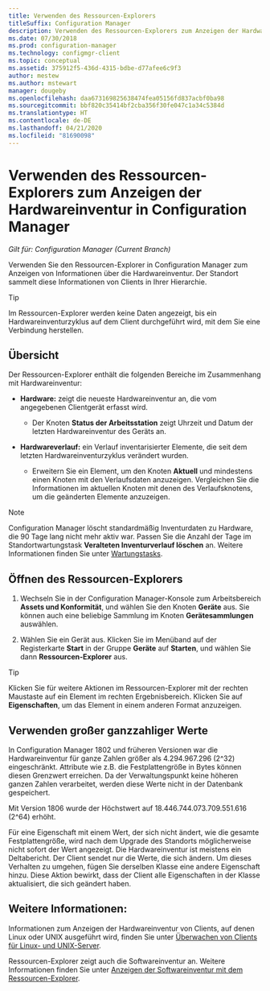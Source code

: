 ```yaml
---
title: Verwenden des Ressourcen-Explorers
titleSuffix: Configuration Manager
description: Verwenden des Ressourcen-Explorers zum Anzeigen der Hardwareinventur in Configuration Manager.
ms.date: 07/30/2018
ms.prod: configuration-manager
ms.technology: configmgr-client
ms.topic: conceptual
ms.assetid: 375912f5-436d-4315-bdbe-d77afee6c9f3
author: mestew
ms.author: mstewart
manager: dougeby
ms.openlocfilehash: daa673169825638474fea05156fd837acbf0ba98
ms.sourcegitcommit: bbf820c35414bf2cba356f30fe047c1a34c5384d
ms.translationtype: HT
ms.contentlocale: de-DE
ms.lasthandoff: 04/21/2020
ms.locfileid: "81690098"
---
```

# <a name="how-to-use-resource-explorer-to-view-hardware-inventory-in-configuration-manager"></a>Verwenden des Ressourcen-Explorers zum Anzeigen der Hardwareinventur in Configuration Manager

*Gilt für: Configuration Manager (Current Branch)*

Verwenden Sie den Ressourcen-Explorer in Configuration Manager zum Anzeigen von Informationen über die Hardwareinventur. Der Standort sammelt diese Informationen von Clients in Ihrer Hierarchie.  

> [!Tip]  
>  Im Ressourcen-Explorer werden keine Daten angezeigt, bis ein Hardwareinventurzyklus auf dem Client durchgeführt wird, mit dem Sie eine Verbindung herstellen.  



## <a name="overview"></a>Übersicht

Der Ressourcen-Explorer enthält die folgenden Bereiche im Zusammenhang mit Hardwareinventur:  

- **Hardware:** zeigt die neueste Hardwareinventur an, die vom angegebenen Clientgerät erfasst wird.  

    - Der Knoten **Status der Arbeitsstation** zeigt Uhrzeit und Datum der letzten Hardwareinventur des Geräts an.  

- **Hardwareverlauf:** ein Verlauf inventarisierter Elemente, die seit dem letzten Hardwareinventurzyklus verändert wurden.  

    - Erweitern Sie ein Element, um den Knoten **Aktuell** und mindestens einen Knoten mit den Verlaufsdaten anzuzeigen. Vergleichen Sie die Informationen im aktuellen Knoten mit denen des Verlaufsknotens, um die geänderten Elemente anzuzeigen.  

> [!NOTE]  
> Configuration Manager löscht standardmäßig Inventurdaten zu Hardware, die 90 Tage lang nicht mehr aktiv war. Passen Sie die Anzahl der Tage im Standortwartungstask **Veralteten Inventurverlauf löschen** an. Weitere Informationen finden Sie unter [Wartungstasks](../../../servers/manage/maintenance-tasks.md).  



## <a name="how-to-open-resource-explorer"></a><a name="bkmk_open"></a> Öffnen des Ressourcen-Explorers   

1.  Wechseln Sie in der Configuration Manager-Konsole zum Arbeitsbereich **Assets und Konformität**, und wählen Sie den Knoten **Geräte** aus. Sie können auch eine beliebige Sammlung im Knoten **Gerätesammlungen** auswählen.  

2.  Wählen Sie ein Gerät aus. Klicken Sie im Menüband auf der Registerkarte **Start** in der Gruppe **Geräte** auf **Starten**, und wählen Sie dann **Ressourcen-Explorer** aus.   

> [!Tip]  
> Klicken Sie für weitere Aktionen im Ressourcen-Explorer mit der rechten Maustaste auf ein Element im rechten Ergebnisbereich. Klicken Sie auf **Eigenschaften**, um das Element in einem anderen Format anzuzeigen.  



## <a name="use-of-large-integer-values"></a><a name="bkmk_bigint"></a> Verwenden großer ganzzahliger Werte
<!--1357880-->
In Configuration Manager 1802 und früheren Versionen war die Hardwareinventur für ganze Zahlen größer als 4.294.967.296 (2^32) eingeschränkt. Attribute wie z.B. die Festplattengröße in Bytes können diesen Grenzwert erreichen. Da der Verwaltungspunkt keine höheren ganzen Zahlen verarbeitet, werden diese Werte nicht in der Datenbank gespeichert. 

Mit Version 1806 wurde der Höchstwert auf 18.446.744.073.709.551.616 (2^64) erhöht. 

Für eine Eigenschaft mit einem Wert, der sich nicht ändert, wie die gesamte Festplattengröße, wird nach dem Upgrade des Standorts möglicherweise nicht sofort der Wert angezeigt. Die Hardwareinventur ist meistens ein Deltabericht. Der Client sendet nur die Werte, die sich ändern. Um dieses Verhalten zu umgehen, fügen Sie derselben Klasse eine andere Eigenschaft hinzu. Diese Aktion bewirkt, dass der Client alle Eigenschaften in der Klasse aktualisiert, die sich geändert haben. 



## <a name="see-also"></a>Weitere Informationen:

Informationen zum Anzeigen der Hardwareinventur von Clients, auf denen Linux oder UNIX ausgeführt wird, finden Sie unter [Überwachen von Clients für Linux- und UNIX-Server](../monitor-clients-for-linux-and-unix-servers.md).  

Ressourcen-Explorer zeigt auch die Softwareinventur an. Weitere Informationen finden Sie unter [Anzeigen der Softwareinventur mit dem Ressourcen-Explorer](use-resource-explorer-to-view-software-inventory.md).
